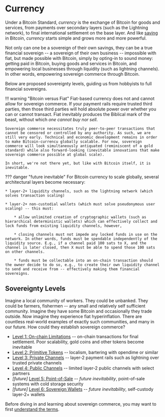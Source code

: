 # Currency

<!--

Lord Jesus Christ
Son of God
Have mercy on me, a sinner

Grant me wisdom and guidance to speak the truth
-->

Under a Bitcoin Standard,
 *currency* is the exchange of Bitcoin
 for goods and services, from 
 payments over secondary layers (such as the Lightning network), to
 final international settlement on the base layer.
And like [saving](../saving/index.md)
 in Bitcoin, *currency* starts simple
 and grows more and more powerful.

Not only can one be a sovereign of their
 own savings, they can be a true
 financial sovereign --
 a sovereign of their own business --
 impossible with fiat, but made possible with Bitcoin, simply by opting-in
 to sound money: getting paid in Bitcoin,
 buying goods and services in Bitcoin,
 and empowering local businesses
 through liquidity (such as lightning channels).
In other words, empowering sovereign commerce through Bitcoin.

Below are proposed sovereignty levels, guiding us from hobbyists to full financial
 sovereigns.

!!! warning "Bitcoin versus Fiat"
    Fiat-based currency does not and cannot allow for sovereign commerce. If your payment rails require trusted third parties, then those third parties will hold absolute power over whether you can or cannot transact. Fiat inevitably produces the Biblical mark of the beast, without which *one cannot buy nor sell*.
    
    Sovereign commerce necessitates truly peer-to-peer transactions that cannot be censored or controlled by any authority. As such, we are still very early. Technical and economic development remains in order to make Bitcoin-currencu globally scalable. For now, sovereign commerce will look simultaneously antiquated (reminiscent of a gold standard) while also forward-looking (inevitable innovations that make sovereign commerce possible at global scale).

    In short, we're not there yet, but like with Bitcoin itself, it is inevitable.


??? danger "future inevitable"
    For Bitcoin currency to scale globally, several architectural layers become necessary:
    
    * layer-2+ liquidity channels, such as the lightning network (which solves transaction scaling)
    
    * layer-2+ non-custodial wallets (which must solve pseudonymous user scaling) -- this must:
    
        * allow unlimited creation of cryptographic wallets (such as hierarchical deterministic wallets) which can effectively collect and lock funds from existing liquidity channels, however,
    
        * closing channels must not impede any locked funds in use on the network. In other words, funds must be spendable independently of the liquidity source. E.g., if a channel paid 100 sats to X, and the channel is later closed, then X must be able to spend those 100 sats on other channels.
    
        * funds must be collectable into an on-chain transaction should the owner decide to do so, e.g., to create their own liquidity channel to send and receive from -- effectively making them financial sovereigns.


## Sovereignty Levels

Imagine a local community of workers. They could be unbanked. They could be farmers, fishermen -- any small and relatively self sufficient community.
Imagine they have some Bitcoin and occasionally they trade outside.
Now imagine they experience fiat hyperinflation.
There are countless real-world examples of exactly such communities, and many in our future.
How could they establish sovereign commerce?


* [Level 1: On-chain Limitations](sovereignty/level-1.md) -- on-chain transactions for final settlement.
Poor scalability, gold coins and other tokens become inevitable
* [Level 2: Primitive Tokens](sovereignty/level-2.md) -- localism, bartering with opendime or similar
* [Level 3: Private Channels](sovereignty/level-3.md) -- layer-2 payment rails such as lightning over trusted private channels 
* [Level 4: Public Channels](sovereignty/level-4.md) -- limited layer-2 public channels with select partners
* *[future]* [Level 5: Point-of-Sale](sovereignty/level-5.md) -- *future inevitability*, point-of-sale systems with cold storage security 
* *[future]* [Level 6: Sovereign Wallets](sovereignty/level-6.md) -- *future inevitability*, self-custody layer-2+ wallets

Before diving in and learning about  sovereign commerce, you may want to first
 [understand the terms](understand-the-terms.md).


